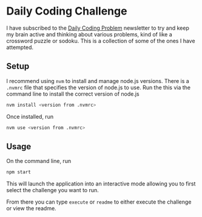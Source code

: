 # Daily Coding Challenge

I have subscribed to the [Daily Coding Problem](https://www.dailycodingproblem.com/) newsletter
to try and keep my brain active and thinking about various problems, kind of like a crossword
puzzle or sodoku.  This is a collection of some of the ones I have attempted.

## Setup

I recommend using `nvm` to install and manage node.js versions.  There is a `.nvmrc` file
that specifies the version of node.js to use.  Run the this via the command line to install
the correct version of node.js

```bash
nvm install <version from .nvmrc>
```

Once installed, run

```bash
nvm use <version from .nvmrc>
```

## Usage

On the command line, run 

```bash
npm start
```

This will launch the application into an interactive mode allowing you 
to first select the challenge you want to run.

From there you can type `execute` or `readme` to either execute
the challenge or view the readme.